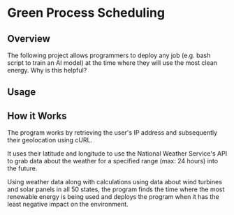 # Green Process Scheduling

## Overview

The following project allows programmers to deploy any job (e.g. bash script to train an AI model) at the time where they will use the most clean energy.
Why is this helpful? 

## Usage


## How it Works

The program works by retrieving the user's IP address and subsequently their geolocation using cURL. 

It uses their latitude and longitude to use the National Weather Service's API to grab data about the weather for a specified range (max: 24 hours) into the future. 

Using weather data along with calculations using data about wind turbines and solar panels in all 50 states, the program finds the time where the most renewable energy is being used and deploys the program when it has the least negative impact on the environment. 




